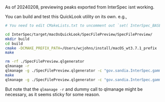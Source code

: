 As of 20240208, previewing peaks exported from InterSpec isnt working.


You can build and test this QuickLook utility on its own. e.g.,

```bash
# You need to edit CMakeLists.txt to uncomment out `set( InterSpec_BASE_DIR ../../../../ )`

cd InterSpec/target/macOsQuickLook/SpecFilePreview/SpecFilePreview/
mkdir build
cd build
cmake -DCMAKE_PREFIX_PATH=/Users/wcjohns/install/macOS_wt3.7.1_prefix ..
make

rm -rf ./SpecFilePreview.qlgenerator
qlmanage -r
qlmanage -g ./SpecFilePreview.qlgenerator -c "gov.sandia.InterSpec.gamma-spectrum" -p '/path/to/somefile.n42'
make
qlmanage -g ./SpecFilePreview.qlgenerator -c "gov.sandia.InterSpec.gamma-spectrum" -p '/path/to/somefile.n42'
```

But note that the `qlmanage -r` and dummy call to qlmanage might be necessary, as it seems sticky for some reason.